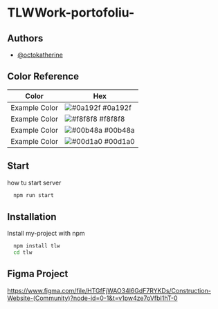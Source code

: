 # TLWWork-portofoliu-



## Authors

- [@octokatherine](https://www.github.com/DANIELluntras)


## Color Reference

| Color             | Hex                                                                |
| ----------------- | ------------------------------------------------------------------ |
| Example Color | ![#0a192f](https://via.placeholder.com/10/0a192f?text=+) #0a192f |
| Example Color | ![#f8f8f8](https://via.placeholder.com/10/f8f8f8?text=+) #f8f8f8 |
| Example Color | ![#00b48a](https://via.placeholder.com/10/00b48a?text=+) #00b48a |
| Example Color | ![#00d1a0](https://via.placeholder.com/10/00b48a?text=+) #00d1a0 |






## Start

how tu start server

```bash
  npm run start
```



## Installation

Install my-project with npm

```bash
  npm install tlw
  cd tlw
```
## Figma Project

https://www.figma.com/file/HTGfFjWAO34l6GdF7RYKDs/Construction-Website-(Community)?node-id=0-1&t=v1pw4ze7oVfbI1hT-0


